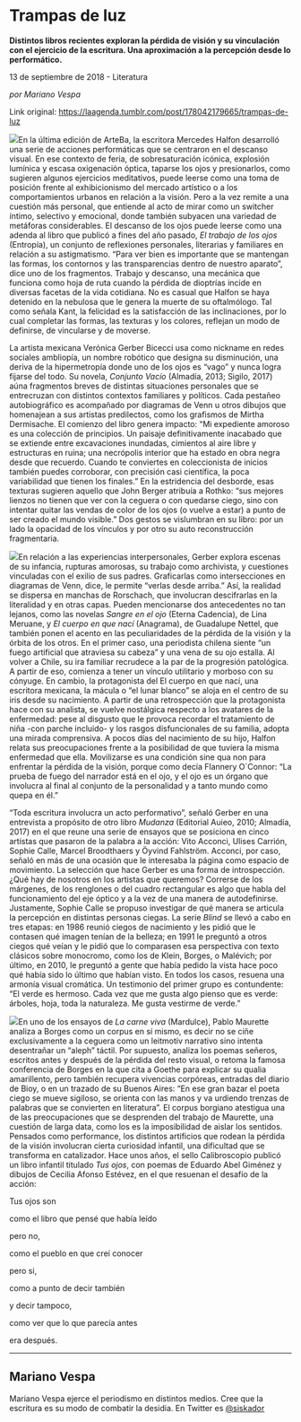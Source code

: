 # Trampas de luz

**Distintos libros recientes exploran la pérdida de visión y su vinculación con el ejercicio de la escritura. Una aproximación a la percepción desde lo performático.**

13 de septiembre de 2018 - Literatura

_por Mariano Vespa_

Link original: https://laagenda.tumblr.com/post/178042179665/trampas-de-luz

![](https://64.media.tumblr.com/ee37f6edc4da0098faf9dc7cd8d18bff/tumblr_inline_pf02byp6M11t6q87u_500.jpg)En la última edición de ArteBa, la escritora Mercedes Halfon desarrolló una serie de acciones performáticas que se centraron en el descanso visual. En ese contexto de feria, de sobresaturación icónica, explosión lumínica y escasa oxigenación óptica, taparse los ojos y presionarlos, como sugieren algunos ejercicios meditativos, puede leerse como una toma de posición frente al exhibicionismo del mercado artístico o a los comportamientos urbanos en relación a la visión. Pero a la vez remite a una cuestión más personal, que entiende al acto de mirar como un switcher íntimo, selectivo y emocional, donde también subyacen una variedad de metáforas considerables. El descanso de los ojos puede leerse como una adenda al libro que publicó a fines del año pasado, *El trabajo de los ojos* (Entropía), un conjunto de reflexiones personales, literarias y familiares en relación a su astigmatismo. “Para ver bien es importante que se mantengan las formas, los contornos y las transparencias dentro de nuestro aparato”, dice uno de los fragmentos. Trabajo y descanso, una mecánica que funciona como hoja de ruta cuando la pérdida de dioptrías incide en diversas facetas de la vida cotidiana. No es casual que Halfon se haya detenido en la nebulosa que le genera la muerte de su oftalmólogo. Tal como señala Kant, la felicidad es la satisfacción de las inclinaciones, por lo cual completar las formas, las texturas y los colores, reflejan un modo de definirse, de vincularse y de moverse.


La artista mexicana Verónica Gerber Bicecci usa como nickname en redes sociales ambliopía, un nombre robótico que designa su disminución, una deriva de la hipermetropía donde uno de los ojos es “vago” y nunca logra fijarse del todo. Su novela, *Conjunto Vacío* (Almadía, 2013; Sigilo, 2017) aúna fragmentos breves de distintas situaciones personales que se entrecruzan con distintos contextos familiares y políticos. Cada pestañeo autobiográfico es acompañado por diagramas de Venn u otros dibujos que homenajean a sus artistas predilectos, como los grafismos de Mirtha Dermisache. El comienzo del libro genera impacto: “Mi expediente amoroso es una colección de principios. Un paisaje definitivamente inacabado que se extiende entre excavaciones inundadas, cimientos al aire libre y estructuras en ruina; una necrópolis interior que ha estado en obra negra desde que recuerdo. Cuando te conviertes en coleccionista de inicios también puedes corroborar, con precisión casi científica, la poca variabilidad que tienen los finales.” En la estridencia del desborde, esas texturas sugieren aquello que John Berger atribuía a Rothko: “sus mejores lienzos no tienen que ver con la ceguera o con quedarse ciego, sino con intentar quitar las vendas de color de los ojos (o vuelve a estar) a punto de ser creado el mundo visible.” Dos gestos se vislumbran en su libro: por un lado la opacidad de los vínculos y por otro su auto reconstrucción fragmentaria.


![](https://64.media.tumblr.com/ba6a02f2723783d99a8fe1c6e0164978/tumblr_inline_pf02byCQ6u1t6q87u_250.jpg)En relación a las experiencias interpersonales, Gerber explora escenas de su infancia, rupturas amorosas, su trabajo como archivista, y cuestiones vinculadas con el exilio de sus padres. Graficarlas como intersecciones en diagramas de Venn, dice, le permite “verlas desde arriba.” Así, la realidad se dispersa en manchas de Rorschach, que involucran descifrarlas en la literalidad y en otras capas. Pueden mencionarse dos antecedentes no tan lejanos, como las novelas *Sangre en el ojo* (Eterna Cadencia), de Lina Meruane, y *El cuerpo en que nací* (Anagrama), de Guadalupe Nettel, que también ponen el acento en las peculiaridades de la pérdida de la visión y la órbita de los otros. En el primer caso, una periodista chilena siente “un fuego artificial que atraviesa su cabeza” y una vena de su ojo estalla. Al volver a Chile, su ira familiar recrudece a la par de la progresión patológica. A partir de eso, comienza a tener un vínculo utilitario y morboso con su cónyuge. En cambio, la protagonista del El cuerpo en que nací, una escritora mexicana, la mácula o “el lunar blanco” se aloja en el centro de su iris desde su nacimiento. A partir de una retrospección que la protagonista hace con su analista, se vuelve nostálgica respecto a los avatares de la enfermedad: pese al disgusto que le provoca recordar el tratamiento de niña -con parche incluido- y los rasgos disfuncionales de su familia, adopta una mirada comprensiva. A pocos días del nacimiento de su hijo, Halfon relata sus preocupaciones frente a la posibilidad de que tuviera la misma enfermedad que ella. Movilizarse es una condición sine qua non para enfrentar la pérdida de la visión, porque como decía Flannery O´Connor: “La prueba de fuego del narrador está en el ojo, y el ojo es un órgano que involucra al final al conjunto de la personalidad y a tanto mundo como quepa en él.”


“Toda escritura involucra un acto performativo”, señaló Gerber en una entrevista a propósito de otro libro *Mudanza* (Editorial Auieo, 2010; Almadía, 2017) en el que reune una serie de ensayos que se posiciona en cinco artistas que pasaron de la palabra a la acción: Vito Acconci, Ulises Carrión, Sophie Calle, Marcel Broodthaers y Öyvind Fahlström. Acconci, por caso, señaló en más de una ocasión que le interesaba la página como espacio de movimiento. La selección que hace Gerber es una forma de introspección. ¿Qué hay de nosotros en los artistas que queremos? Correrse de los márgenes, de los renglones o del cuadro rectangular es algo que habla del funcionamiento del eje óptico y a la vez de una manera de autodefinirse. Justamente, Sophie Calle se propuso investigar de qué manera se articula la percepción en distintas personas ciegas. La serie *Blind* se llevó a cabo en tres etapas: en 1986 reunió ciegos de nacimiento y les pidió que le contasen qué imagen tenían de la belleza; en 1991 le preguntó a otros ciegos qué veían y le pidió que lo comparasen esa perspectiva con texto clásicos sobre monocromo, como los de Klein, Borges, o Malévich; por último, en 2010, le preguntó a gente que había pedido la vista hace poco qué había sido lo último que habían visto. En todos los casos, resuena una armonía visual cromática. Un testimonio del primer grupo es contundente: “El verde es hermoso. Cada vez que me gusta algo pienso que es verde: árboles, hoja, toda la naturaleza. Me gusta vestirme de verde.” 


![](https://64.media.tumblr.com/8b1830590f6bd9339450e23b52d5789f/tumblr_inline_pf02byLBT11t6q87u_250.jpg)En uno de los ensayos de *La carne viva* (Mardulce), Pablo Maurette analiza a Borges como un corpus en sí mismo, es decir no se ciñe exclusivamente a la ceguera como un leitmotiv narrativo sino intenta desentrañar un “aleph” táctil. Por supuesto, analiza los poemas señeros, escritos antes y después de la pérdida del resto visual, o retoma la famosa conferencia de Borges en la que cita a Goethe para explicar su qualia amarillento, pero también recupera vivencias corpóreas, entradas del diario de Bioy, o en un trazado de su Buenos Aires: “En ese gran bazar el poeta ciego se mueve sigiloso, se orienta con las manos y va urdiendo trenzas de palabras que se convierten en literatura”. El corpus borgiano atestigua una de las preocupaciones que se desprenden del trabajo de Maurette, una cuestión de larga data, como los es la imposibilidad de aislar los sentidos. Pensados como performance, los distintos artificios que rodean la pérdida de la visión involucran cierta curiosidad infantil, una dificultad que se transforma en catalizador. Hace unos años, el sello Calibroscopio publicó un libro infantil titulado *Tus ojos*, con poemas de Eduardo Abel Giménez y dibujos de Cecilia Afonso Estévez, en el que resuenan el desafío de la acción: 


Tus ojos son  

como el libro que pensé que había leído  

pero no,  

como el pueblo en que creí conocer  

pero si,  

como a punto de decir también  

y decir tampoco,   

como ver que lo que parecía antes  

era después. 

  
  


---

Mariano Vespa
-------------

Mariano Vespa ejerce el periodismo en distintos medios. Cree que la escritura es su modo de combatir la desidia. En Twitter es [@siskador](https://twitter.com/siskador) 

